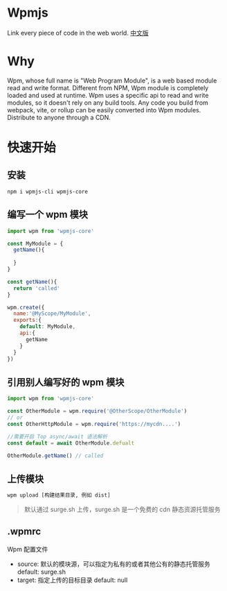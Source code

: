 
# Wpmjs 

Link every piece of code in the web world. [中文版](./README.en.md)

# Why

Wpm, whose full name is "Web Program Module", is a web based module read and write format. Different from NPM, Wpm module is completely loaded and used at runtime. Wpm uses a specific api to read and write modules, so it doesn't rely on any build tools. Any code you build from webpack, vite, or rollup can be easily converted into Wpm modules. Distribute to anyone through a CDN.

# 快速开始

## 安装
```
npm i wpmjs-cli wpmjs-core
```

## 编写一个 wpm 模块
```js
import wpm from 'wpmjs-core'

const MyModule = {
  getName(){
    
  }
}

const getName(){
  return 'called'
}

wpm.create({
  name:'@MyScope/MyModule',
  exports:{
    default: MyModule,
    api:{
      getName
    }
  }
})

```


## 引用别人编写好的 wpm 模块
```js
import wpm from 'wpmjs-core'

const OtherModule = wpm.require('@OtherScope/OtherModule')
// or
const OtherHttpModule = wpm.require('https://mycdn....')

//需要开启 Top async/await 语法解析
const default = await OtherModule.defualt

OtherModule.getName() // called
```
## 上传模块

```bash
wpm upload [构建结果目录, 例如 dist]
```

> 默认通过 surge.sh 上传，surge.sh 是一个免费的 cdn 静态资源托管服务

## .wpmrc

Wpm 配置文件

- source: 默认的模块源，可以指定为私有的或者其他公有的静态托管服务 default: surge.sh
- target: 指定上传的目标目录 default: null
